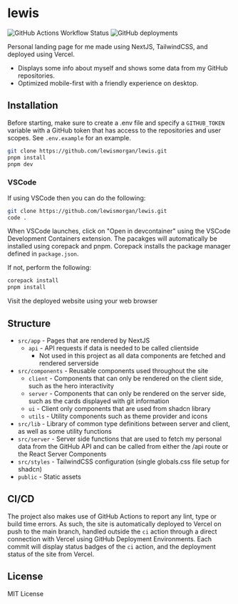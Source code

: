 # lewis

![GitHub Actions Workflow Status](https://img.shields.io/github/actions/workflow/status/lewismorgan/lewis/ci.yml)
![GitHub deployments](https://img.shields.io/github/deployments/lewismorgan/lewis/Production?logo=vercel&label=Vercel&link=https%3A%2F%2Flewismorgan.dev)

Personal landing page for me made using NextJS, TailwindCSS, and deployed using Vercel.

- Displays some info about myself and shows some data from my GitHub repositories.
- Optimized mobile-first with a friendly experience on desktop.

## Installation

Before starting, make sure to create a .env file and specify a `GITHUB_TOKEN` variable with a GitHub token that has access to the repositories and user scopes. See `.env.example` for an example.

```bash
git clone https://github.com/lewismorgan/lewis.git
pnpm install
pnpm dev
```

### VSCode

If using VSCode then you can do the following:

```bash
git clone https://github.com/lewismorgan/lewis.git
code .
```

When VSCode launches, click on "Open in devcontainer" using the VSCode Development Containers extension.
The pacakges will automatically be installed using corepack and pnpm. Corepack installs the package manager defined in `package.json`.

If not, perform the following:

```bash
corepack install
pnpm install
```

Visit the deployed website using your web browser

## Structure

- `src/app` - Pages that are rendered by NextJS
  - `api` - API requests if data is needed to be called clientside
    - Not used in this project as all data components are fetched and rendered serverside
- `src/components` - Reusable components used throughout the site
  - `client` - Components that can only be rendered on the client side, such as the hero interactivity
  - `server` - Components that can only be rendered on the server side, such as the cards displayed with git information
  - `ui` - Client only components that are used from shadcn library
  - `utils` - Utility components such as theme provider and icons
- `src/lib` - Library of common type definitions between server and client, as well as some utility functions
- `src/server` - Server side functions that are used to fetch my personal data from the GitHub API and can be called from either the /api route or the React Server Components
- `src/styles` - TailwindCSS configuration (single globals.css file setup for shadcn)
- `public` - Static assets

## CI/CD

The project also makes use of GitHub Actions to report any lint, type or build time errors. As such, the site is automatically deployed to Vercel on push to the main branch, handled outside the `ci` action through a direct connection with Vercel using GitHub Deployment Environments. Each commit will display status badges of the `ci` action, and the deployment status of the site from Vercel.

## License

MIT License
